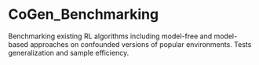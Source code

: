 # CoGen_Benchmarking
Benchmarking existing RL algorithms including model-free and model-based approaches on confounded versions of popular environments. Tests generalization and sample efficiency.
